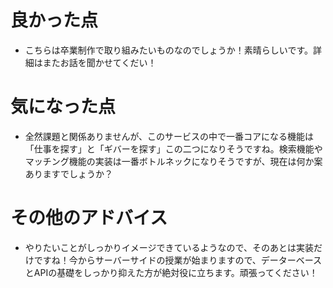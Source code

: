 # 良かった点
- こちらは卒業制作で取り組みたいものなのでしょうか！素晴らしいです。詳細はまたお話を聞かせてくだい！

# 気になった点
- 全然課題と関係ありませんが、このサービスの中で一番コアになる機能は「仕事を探す」と「ギバーを探す」この二つになりそうですね。検索機能やマッチング機能の実装は一番ボトルネックになりそうですが、現在は何か案ありますでしょうか？

# その他のアドバイス
- やりたいことがしっかりイメージできているようなので、そのあとは実装だけですね！今からサーバーサイドの授業が始まりますので、データーベースとAPIの基礎をしっかり抑えた方が絶対役に立ちます。頑張ってください！
